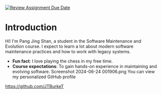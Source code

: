 [![Review Assignment Due Date](https://classroom.github.com/assets/deadline-readme-button-22041afd0340ce965d47ae6ef1cefeee28c7c493a6346c4f15d667ab976d596c.svg)](https://classroom.github.com/a/O-1AGqKT)
# Introduction
Hi! I'm Pang Jing Shan, a student in the Software Maintenance
and Evolution course.
I expect to learn a lot about modern software maintenance
practices and how to work with legacy systems.
- **Fun fact**: I love playing the chess in my free time.
- **Course expectations**: To gain hands-on experience in
maintaining and evolving software.
Screenshot 2024-06-24 001906.png
You can view my personalized GitHub profile

https://github.com/JTBurkeT
